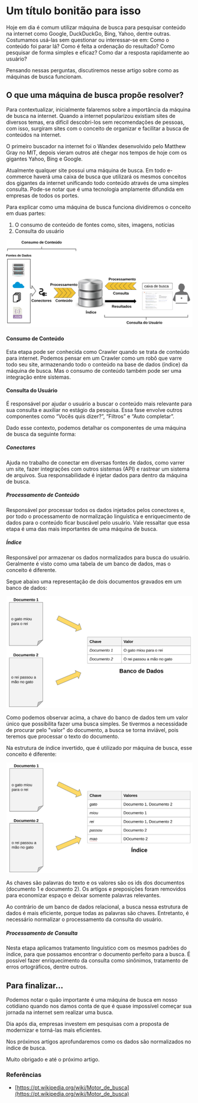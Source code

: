 # Um título bonitão para isso

Hoje em dia é comum utilizar máquina de busca para pesquisar conteúdo na internet como Google, DuckDuckGo, Bing, Yahoo, dentre outras. Costumamos usá-las sem questionar ou interessar-se em: Como o conteúdo foi parar lá? Como é feita a ordenação do resultado? Como pesquisar de forma simples e eficaz? Como dar a resposta rapidamente ao usuário?

Pensando nessas perguntas, discutiremos nesse artigo sobre como as máquinas de busca funcionam.

## O que uma máquina de busca propõe resolver?

Para contextualizar, inicialmente falaremos sobre a importância da máquina de busca na internet. Quando a internet popularizou existiam sites de diversos temas, era difícil descobri-los sem recomendações de pessoas, com isso, surgiram sites com o conceito de organizar e facilitar a busca de conteúdos na internet.

O primeiro buscador na internet foi o Wandex desenvolvido pelo Matthew Gray no MIT, depois vieram outros até chegar nos tempos de hoje com os gigantes Yahoo, Bing e Google.

Atualmente qualquer site possui uma máquina de busca. Em todo e-commerce haverá uma caixa de busca que utilizará os mesmos conceitos dos gigantes da internet unificando todo conteúdo através de uma simples consulta. Pode-se notar que é uma tecnologia amplamente difundida em empresas de todos os portes.

Para explicar como uma máquina de busca funciona dividiremos o conceito em duas partes:
1. O consumo de conteúdo de fontes como, sites, imagens, notícias
2. Consulta do usuário

<img src="imagens/imagem1.png">


#### Consumo de Conteúdo
	
Esta etapa pode ser conhecida como Crawler quando se trata de conteúdo para internet. Podemos pensar em um Crawler como um robô que varre todo seu site, armazenando todo o conteúdo na base de dados (índice) da máquina de busca. Mas o consumo de conteúdo também pode ser uma integração entre sistemas.
	
#### Consulta do Usuário

É responsável por ajudar o usuário a buscar o conteúdo mais relevante para sua consulta e auxiliar no estágio da pesquisa. Essa fase envolve outros componentes como “Vocês quis dizer?”, “Filtros” e “Auto completar”.	

Dado esse contexto, podemos detalhar os componentes de uma máquina de busca da seguinte forma:

##### Conectores
Ajuda no trabalho de conectar em diversas fontes de dados, como varrer um site, fazer integrações com outros sistemas (API) e rastrear um sistema de arquivos. Sua responsabilidade é injetar dados para dentro da máquina de busca.
		
##### Processamento de Conteúdo
Responsável por processar todos os dados injetados pelos conectores e, por todo o processamento de normalização linguística e enriquecimento de dados para o conteúdo ficar buscável pelo usuário. Vale ressaltar que essa etapa é uma das mais importantes de uma máquina de busca.	

##### Índice 
Responsável por armazenar os dados normalizados para busca do usuário. Geralmente é visto como uma tabela de um banco de dados, mas o conceito é diferente. 

Segue abaixo uma representação de dois documentos gravados em um banco de dados:  

<img src="imagens/imagem2.png">

Como podemos observar acima, a chave do banco de dados tem um valor único que possibilita fazer uma busca simples. Se tivermos a necessidade de procurar pelo "valor" do documento, a busca se torna inviável, pois teremos que processar o texto do documento. 

Na estrutura de índice invertido, que é utilizado por máquina de busca, esse conceito é diferente:

<img src="imagens/imagem3.png">

As chaves são palavras do texto e os valores são os ids dos documentos (documento 1 e documento 2). Os artigos e preposições foram removidos para economizar espaço e deixar somente palavras relevantes.

Ao contrário de um banco de dados relacional, a busca nessa estrutura de dados é mais eficiente, porque todas as palavras são chaves. Entretanto,  é necessário normalizar o processamento da consulta do usuário. 


##### Processamento de Consulta
Nesta etapa aplicamos tratamento linguístico com os mesmos padrões do índice, para que possamos encontrar o documento perfeito para a busca. É possível fazer enriquecimento da consulta como sinônimos, tratamento de erros ortográficos, dentre outros.

## Para finalizar...

Podemos notar o quão importante é uma máquina de busca em nosso cotidiano quando nos damos conta de que é quase impossível começar sua jornada na internet sem realizar uma busca.

Dia após dia, empresas investem em pesquisas com a proposta de modernizar e torná-las mais eficientes.

Nos próximos artigos aprofundaremos como os dados são normalizados no índice de busca.

Muito obrigado e até o próximo artigo.

### Referências
- [https://pt.wikipedia.org/wiki/Motor_de_busca](https://pt.wikipedia.org/wiki/Motor_de_busca)
